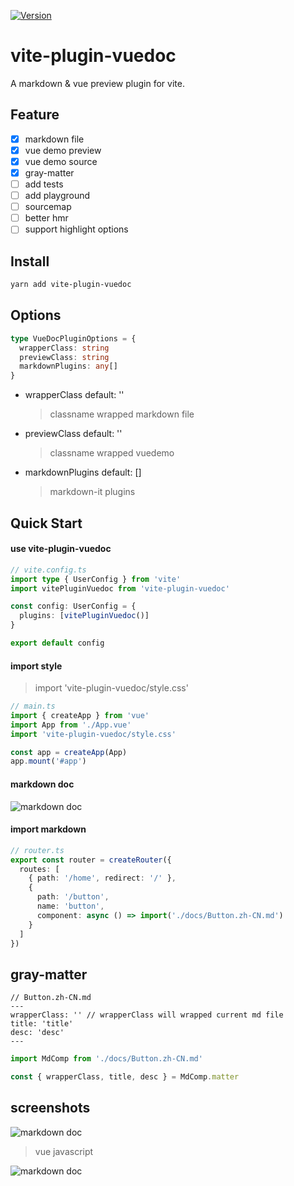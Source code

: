 <p>
  <a href="https://www.npmjs.com/package/vite-plugin-vuedoc" target="_blank">
    <img alt="Version" src="https://img.shields.io/npm/v/vite-plugin-vuedoc.svg">
  </a>
</p>

# vite-plugin-vuedoc

A markdown & vue preview plugin for vite.

## Feature

- [x] markdown file
- [x] vue demo preview
- [x] vue demo source
- [x] gray-matter
- [ ] add tests
- [ ] add playground
- [ ] sourcemap
- [ ] better hmr
- [ ] support highlight options

## Install

```sh
yarn add vite-plugin-vuedoc
```

## Options

```typescript
type VueDocPluginOptions = {
  wrapperClass: string
  previewClass: string
  markdownPlugins: any[]
}
```

- wrapperClass default: ''
  > classname wrapped markdown file
- previewClass default: ''
  > classname wrapped vuedemo
- markdownPlugins default: []
  > markdown-it plugins

## Quick Start

#### use vite-plugin-vuedoc

```typescript
// vite.config.ts
import type { UserConfig } from 'vite'
import vitePluginVuedoc from 'vite-plugin-vuedoc'

const config: UserConfig = {
  plugins: [vitePluginVuedoc()]
}

export default config
```

#### import style

> import 'vite-plugin-vuedoc/style.css'

```typescript
// main.ts
import { createApp } from 'vue'
import App from './App.vue'
import 'vite-plugin-vuedoc/style.css'

const app = createApp(App)
app.mount('#app')
```

#### markdown doc

![markdown doc](https://github.com/JasKang/vite-plugin-vuedoc/blob/master/playground/assets/md.png?raw=true)

#### import markdown

```typescript
// router.ts
export const router = createRouter({
  routes: [
    { path: '/home', redirect: '/' },
    {
      path: '/button',
      name: 'button',
      component: async () => import('./docs/Button.zh-CN.md')
    }
  ]
})
```

## gray-matter

```
// Button.zh-CN.md
---
wrapperClass: '' // wrapperClass will wrapped current md file
title: 'title'
desc: 'desc'
---
```

```typescript
import MdComp from './docs/Button.zh-CN.md'

const { wrapperClass, title, desc } = MdComp.matter
```

## screenshots

![markdown doc](https://github.com/JasKang/vite-plugin-vuedoc/blob/master/playground/assets/vue.gif?raw=true)

> vue javascript

![markdown doc](https://github.com/JasKang/vite-plugin-vuedoc/blob/master/playground/assets/vue-js.gif?raw=true)

